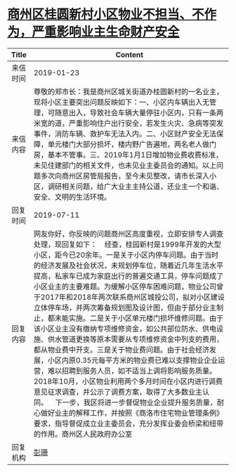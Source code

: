 # <a href="http://www.shangluo.gov.cn/zmhd/ldxxxx.jsp?urltype=leadermail.LeaderMailContentUrl&wbtreeid=1112&leadermailid=5121">商州区桂圆新村小区物业不担当、不作为，严重影响业主生命财产安全</a>
| Title |                                                                                                                                                                                                                                                                          Content                                                                                                                                                                                                                                                                          |
|:-----:|-----------------------------------------------------------------------------------------------------------------------------------------------------------------------------------------------------------------------------------------------------------------------------------------------------------------------------------------------------------------------------------------------------------------------------------------------------------------------------------------------------------------------------------------------------------|
| 来信时间  | 2019-01-23                                                                                                                                                                                                                                                                                                                                                                                                                                                                                                                                                |
| 来信内容  | 尊敬的郑市长：我是商州区城关街道办桂圆新村的一名业主，现将小区主要突出问题反映如下：一、小区内车辆出入无管理，可随意出入，导致社会车辆大量停驻小区内，只有一条两米宽的道，严重影响住户出行安全，若发生火灾、急病等突发事件，消防车辆、救护车无法入内。二、小区财产安全无法保障，单元楼门大部分损坏，楼内野广告遍地，两名老人做门房，基本不管事。三、2019年1月1日增加物业费收费标准，未见住建部门的相关文件，也未见业主委员会的通知。以上问题多次向商州区房管局报告，至今未见整改，请市长深入小区，调研相关问题，给广大业主主持公道，还业主一个和谐、安全、文明的生活环境。                                                                                                                                                                                                                                                                  |
| 回复时间  | 2019-07-11                                                                                                                                                                                                                                                                                                                                                                                                                                                                                                                                                |
| 回复内容  | 网友你好，你反映的问题商州区高度重视，立即安排专人调查处理，现回复如下：    经查，桂园新村是1999年开发的大型小区，距今已20余年。一是关于小区内停车问题。由于当时的经济发展及社会状况，未规划停车位，随着近几年生活水平提高，私家车已成为家庭出行的普遍交通工具，停车问题成了小区业主的主要难题。为缓解小区停车困难问题，物业公司曾于2017年和2018年两次联系商州区城投公司，拟对小区建设立体停车场，并两次筹备规划图及设计图，但由于部分业主制止，都未能实施。二是关于小区单元楼门损坏维修问题。由于该小区业主没有缴纳专项维修资金，如公共部位防水、供电设施、供水管道更换等原本需要从专项维修资金中列支的费用，都从物业费中开支。三是关于物业费问题。由于社会经济发展，小区内原0.35元每平方米的物业费已难以支撑物业企业运营，难以招聘到服务人员，如不适当上调将影响服务质量。2018年10月，小区物业利用两个多月时间在小区内进行调费意见征求调查，并公示了调费方案，取得了大多数业主认同。    下一步，我区将进一步督促物业企业提升服务质量，耐心做好业主的解释工作，并按照《商洛市住宅物业管理条例》要求，指导督促成立业主委员会，充分发挥业委会桥梁和纽带的作用。商州区人民政府办公室 |
| 回复机构  | <a href="../../category/agencies/彭珊.md">彭珊</a>                                                                                                                                                                                                                                                                                                                                                                                                                                                                                                            |